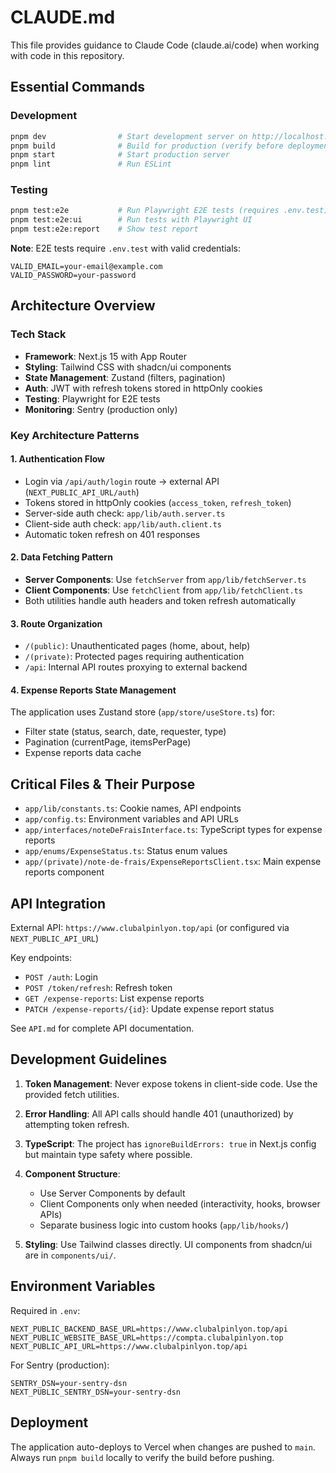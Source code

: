 # CLAUDE.md

This file provides guidance to Claude Code (claude.ai/code) when working with code in this repository.

## Essential Commands

### Development
```bash
pnpm dev                # Start development server on http://localhost:3000
pnpm build              # Build for production (verify before deployment)
pnpm start              # Start production server
pnpm lint               # Run ESLint
```

### Testing
```bash
pnpm test:e2e           # Run Playwright E2E tests (requires .env.test)
pnpm test:e2e:ui        # Run tests with Playwright UI
pnpm test:e2e:report    # Show test report
```

**Note**: E2E tests require `.env.test` with valid credentials:
```env
VALID_EMAIL=your-email@example.com
VALID_PASSWORD=your-password
```

## Architecture Overview

### Tech Stack
- **Framework**: Next.js 15 with App Router
- **Styling**: Tailwind CSS with shadcn/ui components
- **State Management**: Zustand (filters, pagination)
- **Auth**: JWT with refresh tokens stored in httpOnly cookies
- **Testing**: Playwright for E2E tests
- **Monitoring**: Sentry (production only)

### Key Architecture Patterns

#### 1. Authentication Flow
- Login via `/api/auth/login` route → external API (`NEXT_PUBLIC_API_URL/auth`)
- Tokens stored in httpOnly cookies (`access_token`, `refresh_token`)
- Server-side auth check: `app/lib/auth.server.ts`
- Client-side auth check: `app/lib/auth.client.ts`
- Automatic token refresh on 401 responses

#### 2. Data Fetching Pattern
- **Server Components**: Use `fetchServer` from `app/lib/fetchServer.ts`
- **Client Components**: Use `fetchClient` from `app/lib/fetchClient.ts`
- Both utilities handle auth headers and token refresh automatically

#### 3. Route Organization
- `/(public)`: Unauthenticated pages (home, about, help)
- `/(private)`: Protected pages requiring authentication
- `/api`: Internal API routes proxying to external backend

#### 4. Expense Reports State Management
The application uses Zustand store (`app/store/useStore.ts`) for:
- Filter state (status, search, date, requester, type)
- Pagination (currentPage, itemsPerPage)
- Expense reports data cache

## Critical Files & Their Purpose

- `app/lib/constants.ts`: Cookie names, API endpoints
- `app/config.ts`: Environment variables and API URLs
- `app/interfaces/noteDeFraisInterface.ts`: TypeScript types for expense reports
- `app/enums/ExpenseStatus.ts`: Status enum values
- `app/(private)/note-de-frais/ExpenseReportsClient.tsx`: Main expense reports component

## API Integration

External API: `https://www.clubalpinlyon.top/api` (or configured via `NEXT_PUBLIC_API_URL`)

Key endpoints:
- `POST /auth`: Login
- `POST /token/refresh`: Refresh token
- `GET /expense-reports`: List expense reports
- `PATCH /expense-reports/{id}`: Update expense report status

See `API.md` for complete API documentation.

## Development Guidelines

1. **Token Management**: Never expose tokens in client-side code. Use the provided fetch utilities.

2. **Error Handling**: All API calls should handle 401 (unauthorized) by attempting token refresh.

3. **TypeScript**: The project has `ignoreBuildErrors: true` in Next.js config but maintain type safety where possible.

4. **Component Structure**: 
   - Use Server Components by default
   - Client Components only when needed (interactivity, hooks, browser APIs)
   - Separate business logic into custom hooks (`app/lib/hooks/`)

5. **Styling**: Use Tailwind classes directly. UI components from shadcn/ui are in `components/ui/`.

## Environment Variables

Required in `.env`:
```env
NEXT_PUBLIC_BACKEND_BASE_URL=https://www.clubalpinlyon.top/api
NEXT_PUBLIC_WEBSITE_BASE_URL=https://compta.clubalpinlyon.top
NEXT_PUBLIC_API_URL=https://www.clubalpinlyon.top/api
```

For Sentry (production):
```env
SENTRY_DSN=your-sentry-dsn
NEXT_PUBLIC_SENTRY_DSN=your-sentry-dsn
```

## Deployment

The application auto-deploys to Vercel when changes are pushed to `main`. Always run `pnpm build` locally to verify the build before pushing.